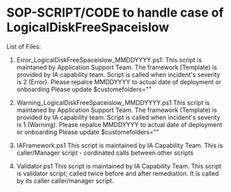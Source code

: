 # SOP-SCRIPT/CODE to handle case of LogicalDiskFreeSpaceislow
List of Files:

1. Error_LogicalDiskFreeSpaceislow_MMDDYYYY.ps1:
    This script is maintaned by Application Support Team.
    The framework (Template) is provided by IA capability team.
    Script is called when incident's severity is 2 (Error).
    Please repalce MMDDYYYY to actual date of deployment or onboarding
    Please update $customefolders="<COMMA SEPARATED FOLDER LIST>"
    
2. Warning_LogicalDiskFreeSpaceislow_MMDDYYYY.ps1
    This script is maintaned by Application Support Team.
    The framework (Template) is provided by IA capability team.
    Script is called when incident's severity is 1 (Warning).
    Please repalce MMDDYYYY to actual date of deployment or onboarding
    Please update $customefolders="<COMMA SEPARATED FOLDER LIST>"

3. IAFramework.ps1
    This script is maintained by IA Capability Team.
    This is caller/Manager script - cordinated calls between other scripts
    
4. Validator.ps1
    This script is maintained by IA Capability Team.
    This script is validator script; called twice before and after remediation.
    It is called by its caller caller/manager script.
    
